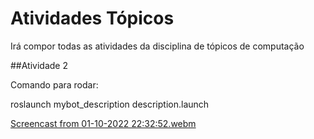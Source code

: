 # Atividades Tópicos
Irá compor todas as atividades da disciplina de tópicos de computação

##Atividade 2

Comando para rodar:

roslaunch mybot_description description.launch


[Screencast from 01-10-2022 22:32:52.webm](https://user-images.githubusercontent.com/90433424/193434155-c1b3bf8c-afd1-4e6f-b92e-f025cfc68e7e.webm)
